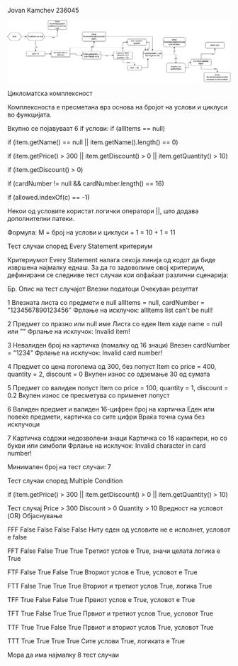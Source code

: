 Jovan Kamchev 236045

![Untitled Diagram](Untitled%20Diagram.png)

Цикломатска комплексност

Комплексноста е пресметана врз основа на бројот на услови и циклуси во функцијата.

Вкупно се појавуваат 6 if услови:
if (allItems == null)

if (item.getName() == null || item.getName().length() == 0)

if (item.getPrice() > 300 || item.getDiscount() > 0 || item.getQuantity() > 10)

if (item.getDiscount() > 0)

if (cardNumber != null && cardNumber.length() == 16)

if (allowed.indexOf(c) == -1)

Некои од условите користат логички оператори ||, што додава дополнителни патеки.

Формула: M = број на услови и циклуси + 1 = 10 + 1 = 11

Тест случаи според Every Statement критериум

Критериумот Every Statement налага секоја линија од кодот да биде извршена најмалку еднаш. За да го задоволиме овој критериум, дефинирани се следниве тест случаи кои опфаќаат различни сценарија:

Бр. Опис на тест случајот Влезни податоци Очекуван резултат

1 Влезната листа со предмети е null allItems = null, cardNumber = "1234567890123456" Фрлање на исклучок: allItems list can't be null!

2 Предмет со празно или null име Листа со еден Item каде name = null или "" Фрлање на исклучок: Invalid item!

3 Невалиден број на картичка (помалку од 16 знаци) Влезен cardNumber = "1234" Фрлање на исклучок: Invalid card number!

4 Предмет со цена поголема од 300, без попуст Item со price = 400, quantity = 2, discount = 0 Вкупен износ со одземање 30 од сумата

5 Предмет со валиден попуст Item со price = 100, quantity = 1, discount = 0.2 Вкупен износ се пресметува со применет попуст

6 Валиден предмет и валиден 16-цифрен број на картичка Еден или повеќе предмети, картичка со сите цифри Враќа точна сума без исклучоци

7 Картичка содржи недозволени знаци Картичка со 16 карактери, но со букви или симболи Фрлање на исклучок: Invalid character in card number!

Минимален број на тест случаи: 7

Тест случаи според Multiple Condition

if (item.getPrice() > 300 || item.getDiscount() > 0 || item.getQuantity() > 10)

Тест случај Price > 300 Discount > 0 Quantity > 10 Вредност на условот (OR) Објаснување

FFF False False False False Ниту еден од условите не е исполнет, условот е false

FFT False False True True Tретиот услов е True, значи целата логика е True

FTF False True False True Вториот услов е True, условот е True

FTT False True True True Вториот и третиот услов True, логика True

TFF True False False True Првиот услов е True, условот е True

TFT True False True True Првиот и третиот услов True, условот True

TTF True True False True Првиот и вториот услов True, условот True

TTT True True True True Сите услови True, логиката е True

Мора да има најмалку 8 тест случаи

